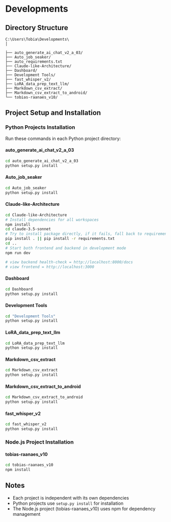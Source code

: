 # Developments

## Directory Structure
```
C:\Users\Tobia\Developments\
│

├── auto_generate_ai_chat_v2_a_03/
├── Auto_job_seaker/
├── auto_requirements.txt
├── Claude-like-Architecture/
├── Dashboard/
├── Development Tools/
├── fast_whisper_v2/
├── LoRA_data_prep_text_llm/
├── Markdown_csv_extract/
├── Markdown_csv_extract_to_android/
└── tobias-raanaes_v10/
```

## Project Setup and Installation

### Python Projects Installation
Run these commands in each Python project directory:

#### auto_generate_ai_chat_v2_a_03
```bash
cd auto_generate_ai_chat_v2_a_03
python setup.py install
```

#### Auto_job_seaker
```bash
cd Auto_job_seaker
python setup.py install
```

#### Claude-like-Architecture
```bash
cd Claude-like-Architecture
# Install dependencies for all workspaces
npm install
cd claude-3.5-sonnet
# Try to install package directly, if it fails, fall back to requirements.txt
pip install . || pip install -r requirements.txt
cd ..
# Start both frontend and backend in development mode
npm run dev

# view backend health-check = http://localhost:8000/docs
# view frontend = http://localhost:3000
```

#### Dashboard
```bash
cd Dashboard
python setup.py install
```

#### Development Tools
```bash
cd "Development Tools"
python setup.py install
```

#### LoRA_data_prep_text_llm
```bash
cd LoRA_data_prep_text_llm
python setup.py install
```

#### Markdown_csv_extract
```bash
cd Markdown_csv_extract
python setup.py install
```

#### Markdown_csv_extract_to_android
```bash
cd Markdown_csv_extract_to_android
python setup.py install
```

#### fast_whisper_v2
```bash
cd fast_whisper_v2
python setup.py install
```

### Node.js Project Installation

#### tobias-raanaes_v10
```bash
cd tobias-raanaes_v10
npm install
```

## Notes
- Each project is independent with its own dependencies
- Python projects use `setup.py install` for installation
- The Node.js project (tobias-raanaes_v10) uses npm for dependency management
